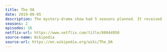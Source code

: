 ```yaml
---
title: The OA
date: 2019-08-05
description: The mystery-drama show had 5 seasons planned. It received favorable reviews, made several "Best Shows of the 2010s" lists, and was award nominated. The cancellation suprising and ends the series on a cliffhanger.  
seasons: 2
episodes: 16
netflix-url: https://www.netflix.com/title/80044950
source-name: Wikipedia  
source-url: https://en.wikipedia.org/wiki/The_OA
---
```



